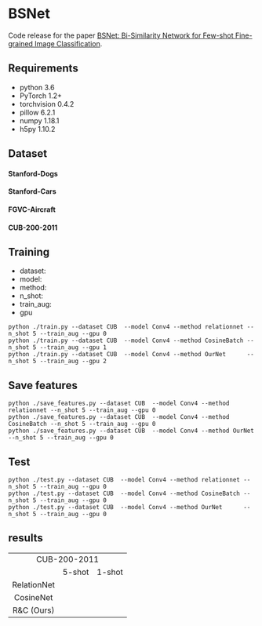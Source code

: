 # BSNet
Code release for the paper [BSNet: Bi-Similarity Network for Few-shot Fine-grained Image Classification](#).

## Requirements

* python 3.6
* PyTorch 1.2+
* torchvision 0.4.2
* pillow 6.2.1
* numpy 1.18.1
* h5py 1.10.2

## Dataset

#### Stanford-Dogs

#### Stanford-Cars

#### FGVC-Aircraft

#### CUB-200-2011

## Training

* dataset:
* model:
* method:
* n_shot:
* train_aug:
* gpu

```shell
python ./train.py --dataset CUB  --model Conv4 --method relationnet --n_shot 5 --train_aug --gpu 0
python ./train.py --dataset CUB  --model Conv4 --method CosineBatch --n_shot 5 --train_aug --gpu 1
python ./train.py --dataset CUB  --model Conv4 --method OurNet      --n_shot 5 --train_aug --gpu 2
```

## Save features

```shell
python ./save_features.py --dataset CUB  --model Conv4 --method relationnet --n_shot 5 --train_aug --gpu 0
python ./save_features.py --dataset CUB  --model Conv4 --method CosineBatch --n_shot 5 --train_aug --gpu 0
python ./save_features.py --dataset CUB  --model Conv4 --method OurNet      --n_shot 5 --train_aug --gpu 0
```

## Test

```shell
python ./test.py --dataset CUB  --model Conv4 --method relationnet --n_shot 5 --train_aug --gpu 0
python ./test.py --dataset CUB  --model Conv4 --method CosineBatch --n_shot 5 --train_aug --gpu 0
python ./test.py --dataset CUB  --model Conv4 --method OurNet      --n_shot 5 --train_aug --gpu 0
```

## results

<table>
    <tr>
        <td colspan="3" align='center'>CUB-200-2011</td>
    </tr>
    <tr>
        <td align='center'></td>
        <td align='center'>5-shot</td>
        <td align='center'>1-shot</td>
    </tr>
    <tr>
        <td align='center'>RelationNet</td>
        <td align='center'></td>
        <td align='center'></td>
    </tr>
    <tr>
        <td align='center'>CosineNet</td>
        <td align='center'></td>
        <td align='center'></td>
    </tr>
    <tr>
        <td align='center'>R&C (Ours)</td>
        <td align='center'></td>
        <td align='center'></td>
    </tr>
</table>







